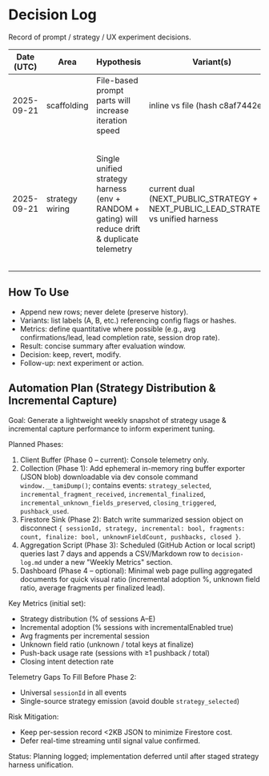 # Decision Log

Record of prompt / strategy / UX experiment decisions.

| Date (UTC) | Area | Hypothesis | Variant(s) | Metric(s) | Result | Decision | Follow-up |
|-----------|------|------------|-----------|-----------|--------|----------|-----------|
| 2025-09-21 | scaffolding | File-based prompt parts will increase iteration speed | inline vs file (hash c8af7442e5) | cycle time (qual) | pending | adopt file parts flag | add prompt lint tests |
| 2025-09-21 | strategy wiring | Single unified strategy harness (env + RANDOM + gating) will reduce drift & duplicate telemetry | current dual (NEXT_PUBLIC_STRATEGY + NEXT_PUBLIC_LEAD_STRATEGY) vs unified harness | config drift occurrences, incremental adoption rate | pending | defer unify (staged plan logged) | phase 1: tool gating via harness; phase 2: email gating; phase 3: remove legacy flag |

## How To Use
- Append new rows; never delete (preserve history).
- Variants: list labels (A, B, etc.) referencing config flags or hashes.
- Metrics: define quantitative where possible (e.g., avg confirmations/lead, lead completion rate, session drop rate).
- Result: concise summary after evaluation window.
- Decision: keep, revert, modify.
- Follow-up: next experiment or action.

## Automation Plan (Strategy Distribution & Incremental Capture)

Goal: Generate a lightweight weekly snapshot of strategy usage & incremental capture performance to inform experiment tuning.

Planned Phases:
1. Client Buffer (Phase 0 – current): Console telemetry only.
2. Collection (Phase 1): Add ephemeral in-memory ring buffer exporter (JSON blob) downloadable via dev console command `window.__tamiDump()`; contains events: `strategy_selected`, `incremental_fragment_received`, `incremental_finalized`, `incremental_unknown_fields_preserved`, `closing_triggered`, `pushback_used`.
3. Firestore Sink (Phase 2): Batch write summarized session object on disconnect `{ sessionId, strategy, incremental: bool, fragments: count, finalize: bool, unknownFieldCount, pushbacks, closed }`.
4. Aggregation Script (Phase 3): Scheduled (GitHub Action or local script) queries last 7 days and appends a CSV/Markdown row to `decision-log.md` under a new "Weekly Metrics" section.
5. Dashboard (Phase 4 – optional): Minimal web page pulling aggregated documents for quick visual ratio (incremental adoption %, unknown field ratio, average fragments per finalized lead).

Key Metrics (initial set):
- Strategy distribution (% of sessions A–E)
- Incremental adoption (% sessions with incrementalEnabled true)
- Avg fragments per incremental session
- Unknown field ratio (unknown / total keys at finalize)
- Push-back usage rate (sessions with ≥1 pushback / total)
- Closing intent detection rate

Telemetry Gaps To Fill Before Phase 2:
- Universal `sessionId` in all events
- Single-source strategy emission (avoid double `strategy_selected`)

Risk Mitigation:
- Keep per-session record <2KB JSON to minimize Firestore cost.
- Defer real-time streaming until signal value confirmed.

Status: Planning logged; implementation deferred until after staged strategy harness unification.
